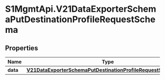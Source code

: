 # S1MgmtApi.V21DataExporterSchemaPutDestinationProfileRequestSchema

## Properties
Name | Type | Description | Notes
------------ | ------------- | ------------- | -------------
**data** | [**V21DataExporterSchemaPutDestinationProfileRequestSchemaData**](V21DataExporterSchemaPutDestinationProfileRequestSchemaData.md) |  | 


